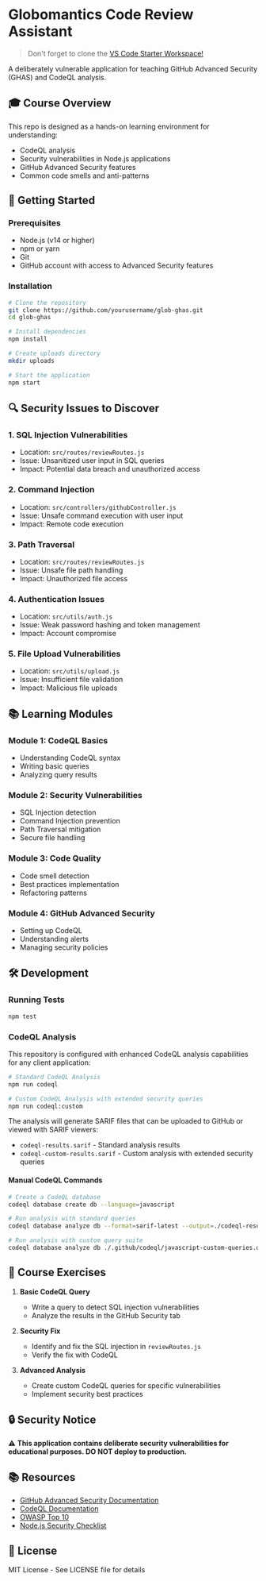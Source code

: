 # Globomantics Code Review Assistant 

> Don't forget to clone the [VS Code Starter Workspace!](https://github.com/github/vscode-codeql-starter/)

A deliberately vulnerable application for teaching GitHub Advanced Security (GHAS) and CodeQL analysis.

## 🎓 Course Overview

This repo is designed as a hands-on learning environment for understanding:

- CodeQL analysis
- Security vulnerabilities in Node.js applications
- GitHub Advanced Security features
- Common code smells and anti-patterns

## 🚀 Getting Started

### Prerequisites

- Node.js (v14 or higher)
- npm or yarn
- Git
- GitHub account with access to Advanced Security features

### Installation

```bash
# Clone the repository
git clone https://github.com/yourusername/glob-ghas.git
cd glob-ghas

# Install dependencies
npm install

# Create uploads directory
mkdir uploads

# Start the application
npm start
```

## 🔍 Security Issues to Discover

### 1. SQL Injection Vulnerabilities

- Location: `src/routes/reviewRoutes.js`
- Issue: Unsanitized user input in SQL queries
- Impact: Potential data breach and unauthorized access

### 2. Command Injection

- Location: `src/controllers/githubController.js`
- Issue: Unsafe command execution with user input
- Impact: Remote code execution

### 3. Path Traversal

- Location: `src/routes/reviewRoutes.js`
- Issue: Unsafe file path handling
- Impact: Unauthorized file access

### 4. Authentication Issues

- Location: `src/utils/auth.js`
- Issue: Weak password hashing and token management
- Impact: Account compromise

### 5. File Upload Vulnerabilities

- Location: `src/utils/upload.js`
- Issue: Insufficient file validation
- Impact: Malicious file uploads

## 📚 Learning Modules

### Module 1: CodeQL Basics

- Understanding CodeQL syntax
- Writing basic queries
- Analyzing query results

### Module 2: Security Vulnerabilities

- SQL Injection detection
- Command Injection prevention
- Path Traversal mitigation
- Secure file handling

### Module 3: Code Quality

- Code smell detection
- Best practices implementation
- Refactoring patterns

### Module 4: GitHub Advanced Security

- Setting up CodeQL
- Understanding alerts
- Managing security policies

## 🛠️ Development

### Running Tests

```bash
npm test
```

### CodeQL Analysis

This repository is configured with enhanced CodeQL analysis capabilities for any client application:

```bash
# Standard CodeQL Analysis
npm run codeql

# Custom CodeQL Analysis with extended security queries
npm run codeql:custom
```

The analysis will generate SARIF files that can be uploaded to GitHub or viewed with SARIF viewers:

- `codeql-results.sarif` - Standard analysis results
- `codeql-custom-results.sarif` - Custom analysis with extended security queries

#### Manual CodeQL Commands

```bash
# Create a CodeQL database
codeql database create db --language=javascript

# Run analysis with standard queries
codeql database analyze db --format=sarif-latest --output=./codeql-results.sarif

# Run analysis with custom query suite
codeql database analyze db ./.github/codeql/javascript-custom-queries.qls --format=sarif-latest --output=./codeql-custom-results.sarif
```

## 📝 Course Exercises

1. **Basic CodeQL Query**

   - Write a query to detect SQL injection vulnerabilities
   - Analyze the results in the GitHub Security tab

2. **Security Fix**

   - Identify and fix the SQL injection in `reviewRoutes.js`
   - Verify the fix with CodeQL

3. **Advanced Analysis**
   - Create custom CodeQL queries for specific vulnerabilities
   - Implement security best practices

## 🔒 Security Notice

⚠️ **This application contains deliberate security vulnerabilities for educational purposes. DO NOT deploy to production.**

## 📚 Resources

- [GitHub Advanced Security Documentation](https://docs.github.com/en/enterprise-cloud@latest/code-security)
- [CodeQL Documentation](https://codeql.github.com/docs/)
- [OWASP Top 10](https://owasp.org/www-project-top-ten/)
- [Node.js Security Checklist](https://cheatsheetseries.owasp.org/cheatsheets/Nodejs_Security_Cheat_Sheet.html)

## 📝 License

MIT License - See LICENSE file for details
